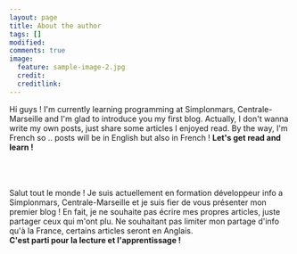 ```yaml
---
layout: page
title: About the author
tags: []
modified:
comments: true
image:
  feature: sample-image-2.jpg
  credit: 
  creditlink: 
---
```


Hi guys ! I'm currently learning programming at Simplonmars, Centrale-Marseille and I'm glad to introduce you my first blog. Actually, I don't wanna write my own posts, just share some articles I enjoyed read. By the way, I'm French so .. posts will be in English but also in French !
<strong>Let's get read and learn !</strong>

<br><br><br>
Salut tout le monde ! Je suis actuellement en formation développeur info a Simplonmars, Centrale-Marseille et je suis fier de vous présenter mon premier blog ! En fait, je ne souhaite pas écrire mes propres articles, juste partager ceux qui m'ont plu. Ne souhaitant pas limiter mon partage d'info qu'à la France, certains articles seront en Anglais. <br>
<strong>C'est parti pour la lecture et l'apprentissage !</strong>